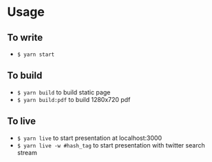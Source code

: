 # Usage
## To write
- `$ yarn start`

## To build
- `$ yarn build` to build static page
- `$ yarn build:pdf` to build 1280x720 pdf

## To live
- `$ yarn live` to start presentation at localhost:3000
- `$ yarn live -w #hash_tag` to start presentation with twitter search stream
